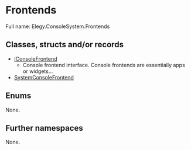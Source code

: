 ﻿
# Frontends

Full name: Elegy.ConsoleSystem.Frontends

## Classes, structs and/or records

* [IConsoleFrontend](IConsoleFrontend.md)
  * Console frontend interface. Console frontends are essentially apps or widgets...
* [SystemConsoleFrontend](SystemConsoleFrontend.md)

## Enums

None.

## Further namespaces

None.

